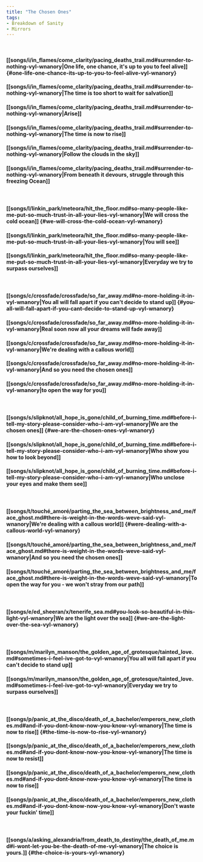 ```yaml
---
title: "The Chosen Ones"
tags:
- Breakdown of Sanity
- Mirrors
---
```

&nbsp;
#### [[songs/i/in_flames/come_clarity/pacing_deaths_trail.md#surrender-to-nothing-vyl-wnanory|One life, one chance, it's up to you to feel alive]] {#one-life-one-chance-its-up-to-you-to-feel-alive-vyl-wnanory}
#### [[songs/i/in_flames/come_clarity/pacing_deaths_trail.md#surrender-to-nothing-vyl-wnanory|The time is too short to wait for salvation]]
#### [[songs/i/in_flames/come_clarity/pacing_deaths_trail.md#surrender-to-nothing-vyl-wnanory|Arise]]
#### [[songs/i/in_flames/come_clarity/pacing_deaths_trail.md#surrender-to-nothing-vyl-wnanory|The time is now to rise]]
#### [[songs/i/in_flames/come_clarity/pacing_deaths_trail.md#surrender-to-nothing-vyl-wnanory|Follow the clouds in the sky]]
#### [[songs/i/in_flames/come_clarity/pacing_deaths_trail.md#surrender-to-nothing-vyl-wnanory|From beneath it devours, struggle through this freezing Ocean]]
&nbsp;
#### [[songs/l/linkin_park/meteora/hit_the_floor.md#so-many-people-like-me-put-so-much-trust-in-all-your-lies-vyl-wnanory|We will cross the cold ocean]] {#we-will-cross-the-cold-ocean-vyl-wnanory}
#### [[songs/l/linkin_park/meteora/hit_the_floor.md#so-many-people-like-me-put-so-much-trust-in-all-your-lies-vyl-wnanory|You will see]]
#### [[songs/l/linkin_park/meteora/hit_the_floor.md#so-many-people-like-me-put-so-much-trust-in-all-your-lies-vyl-wnanory|Everyday we try to surpass ourselves]]
&nbsp;
#### [[songs/c/crossfade/crossfade/so_far_away.md#no-more-holding-it-in-vyl-wnanory|You all will fall apart if you can't decide to stand up]] {#you-all-will-fall-apart-if-you-cant-decide-to-stand-up-vyl-wnanory}
#### [[songs/c/crossfade/crossfade/so_far_away.md#no-more-holding-it-in-vyl-wnanory|Real soon now all your dreams will fade away]]
#### [[songs/c/crossfade/crossfade/so_far_away.md#no-more-holding-it-in-vyl-wnanory|We're dealing with a callous world]]
#### [[songs/c/crossfade/crossfade/so_far_away.md#no-more-holding-it-in-vyl-wnanory|And so you need the chosen ones]]
#### [[songs/c/crossfade/crossfade/so_far_away.md#no-more-holding-it-in-vyl-wnanory|to open the way for you]]
&nbsp;
#### [[songs/s/slipknot/all_hope_is_gone/child_of_burning_time.md#before-i-tell-my-story-please-consider-who-i-am-vyl-wnanory|We are the chosen ones]] {#we-are-the-chosen-ones-vyl-wnanory}
#### [[songs/s/slipknot/all_hope_is_gone/child_of_burning_time.md#before-i-tell-my-story-please-consider-who-i-am-vyl-wnanory|Who show you how to look beyond]]
#### [[songs/s/slipknot/all_hope_is_gone/child_of_burning_time.md#before-i-tell-my-story-please-consider-who-i-am-vyl-wnanory|Who unclose your eyes and make them see]]
&nbsp;
#### [[songs/t/touché_amoré/parting_the_sea_between_brightness_and_me/face_ghost.md#there-is-weight-in-the-words-weve-said-vyl-wnanory|We're dealing with a callous world]] {#were-dealing-with-a-callous-world-vyl-wnanory}
#### [[songs/t/touché_amoré/parting_the_sea_between_brightness_and_me/face_ghost.md#there-is-weight-in-the-words-weve-said-vyl-wnanory|And so you need the chosen ones]]
#### [[songs/t/touché_amoré/parting_the_sea_between_brightness_and_me/face_ghost.md#there-is-weight-in-the-words-weve-said-vyl-wnanory|To open the way for you - we won't stray from our path]]
&nbsp;
#### [[songs/e/ed_sheeran/x/tenerife_sea.md#you-look-so-beautiful-in-this-light-vyl-wnanory|We are the light over the sea]] {#we-are-the-light-over-the-sea-vyl-wnanory}
&nbsp;
#### [[songs/m/marilyn_manson/the_golden_age_of_grotesque/tainted_love.md#sometimes-i-feel-ive-got-to-vyl-wnanory|You all will fall apart if you can't decide to stand up]]
#### [[songs/m/marilyn_manson/the_golden_age_of_grotesque/tainted_love.md#sometimes-i-feel-ive-got-to-vyl-wnanory|Everyday we try to surpass ourselves]]
&nbsp;
#### [[songs/p/panic_at_the_disco/death_of_a_bachelor/emperors_new_clothes.md#and-if-you-dont-know-now-you-know-vyl-wnanory|The time is now to rise]] {#the-time-is-now-to-rise-vyl-wnanory}
#### [[songs/p/panic_at_the_disco/death_of_a_bachelor/emperors_new_clothes.md#and-if-you-dont-know-now-you-know-vyl-wnanory|The time is now to resist]]
#### [[songs/p/panic_at_the_disco/death_of_a_bachelor/emperors_new_clothes.md#and-if-you-dont-know-now-you-know-vyl-wnanory|The time is now to rise]]
#### [[songs/p/panic_at_the_disco/death_of_a_bachelor/emperors_new_clothes.md#and-if-you-dont-know-now-you-know-vyl-wnanory|Don't waste your fuckin' time]]
&nbsp;
#### [[songs/a/asking_alexandria/from_death_to_destiny/the_death_of_me.md#i-wont-let-you-be-the-death-of-me-vyl-wnanory|The choice is yours.]] {#the-choice-is-yours-vyl-wnanory}
